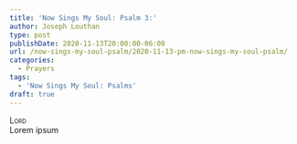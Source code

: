 ```yaml
---
title: 'Now Sings My Soul: Psalm 3:'
author: Joseph Louthan
type: post
publishDate: 2020-11-13T20:00:00-06:00
url: /now-sings-my-soul-psalm/2020-11-13-pm-now-sings-my-soul-psalm/
categories:
  - Prayers
tags:
  - 'Now Sings My Soul: Psalms'
draft: true
---
```


</pre>
<div style="font-variant: small-caps;">Lord</div>
Lorem ipsum
</pre>
